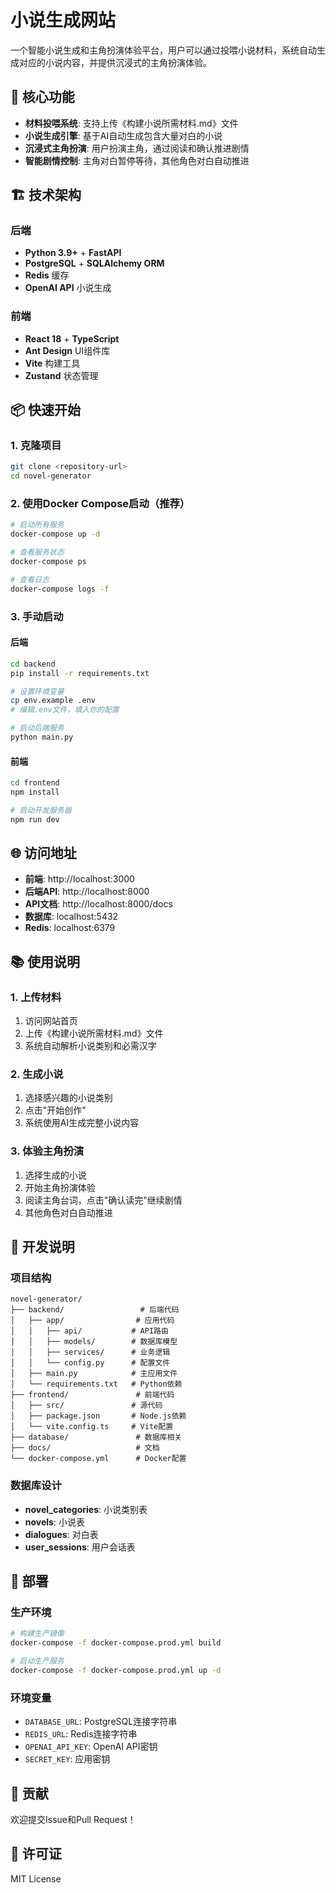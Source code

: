 # 小说生成网站

一个智能小说生成和主角扮演体验平台，用户可以通过投喂小说材料，系统自动生成对应的小说内容，并提供沉浸式的主角扮演体验。

## 🚀 核心功能

- **材料投喂系统**: 支持上传《构建小说所需材料.md》文件
- **小说生成引擎**: 基于AI自动生成包含大量对白的小说
- **沉浸式主角扮演**: 用户扮演主角，通过阅读和确认推进剧情
- **智能剧情控制**: 主角对白暂停等待，其他角色对白自动推进

## 🏗️ 技术架构

### 后端
- **Python 3.9+** + **FastAPI**
- **PostgreSQL** + **SQLAlchemy ORM**
- **Redis** 缓存
- **OpenAI API** 小说生成

### 前端
- **React 18** + **TypeScript**
- **Ant Design** UI组件库
- **Vite** 构建工具
- **Zustand** 状态管理

## 📦 快速开始

### 1. 克隆项目
```bash
git clone <repository-url>
cd novel-generator
```

### 2. 使用Docker Compose启动（推荐）
```bash
# 启动所有服务
docker-compose up -d

# 查看服务状态
docker-compose ps

# 查看日志
docker-compose logs -f
```

### 3. 手动启动

#### 后端
```bash
cd backend
pip install -r requirements.txt

# 设置环境变量
cp env.example .env
# 编辑.env文件，填入你的配置

# 启动后端服务
python main.py
```

#### 前端
```bash
cd frontend
npm install

# 启动开发服务器
npm run dev
```

## 🌐 访问地址

- **前端**: http://localhost:3000
- **后端API**: http://localhost:8000
- **API文档**: http://localhost:8000/docs
- **数据库**: localhost:5432
- **Redis**: localhost:6379

## 📚 使用说明

### 1. 上传材料
1. 访问网站首页
2. 上传《构建小说所需材料.md》文件
3. 系统自动解析小说类别和必需汉字

### 2. 生成小说
1. 选择感兴趣的小说类别
2. 点击"开始创作"
3. 系统使用AI生成完整小说内容

### 3. 体验主角扮演
1. 选择生成的小说
2. 开始主角扮演体验
3. 阅读主角台词，点击"确认读完"继续剧情
4. 其他角色对白自动推进

## 🔧 开发说明

### 项目结构
```
novel-generator/
├── backend/                 # 后端代码
│   ├── app/                # 应用代码
│   │   ├── api/           # API路由
│   │   ├── models/        # 数据库模型
│   │   ├── services/      # 业务逻辑
│   │   └── config.py      # 配置文件
│   ├── main.py            # 主应用文件
│   └── requirements.txt   # Python依赖
├── frontend/               # 前端代码
│   ├── src/               # 源代码
│   ├── package.json       # Node.js依赖
│   └── vite.config.ts     # Vite配置
├── database/               # 数据库相关
├── docs/                   # 文档
└── docker-compose.yml      # Docker配置
```

### 数据库设计
- **novel_categories**: 小说类别表
- **novels**: 小说表
- **dialogues**: 对白表
- **user_sessions**: 用户会话表

## 🚀 部署

### 生产环境
```bash
# 构建生产镜像
docker-compose -f docker-compose.prod.yml build

# 启动生产服务
docker-compose -f docker-compose.prod.yml up -d
```

### 环境变量
- `DATABASE_URL`: PostgreSQL连接字符串
- `REDIS_URL`: Redis连接字符串
- `OPENAI_API_KEY`: OpenAI API密钥
- `SECRET_KEY`: 应用密钥

## 🤝 贡献

欢迎提交Issue和Pull Request！

## 📄 许可证

MIT License
